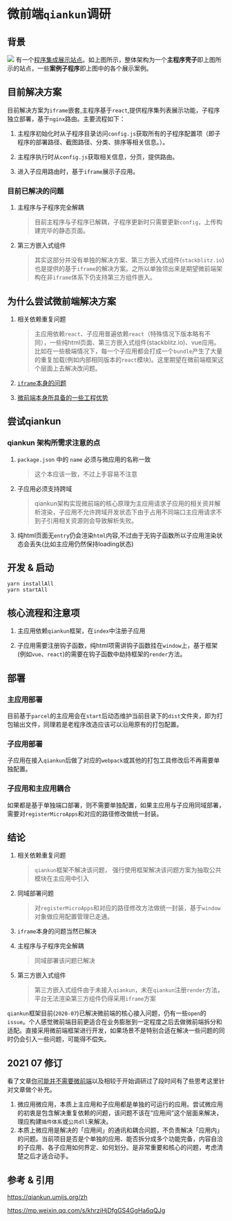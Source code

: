 # 微前端`qiankun`调研

## 背景

![](https://img.sz-p.cn/sz-pboard.jpg)
有一个[程序集成展示站点](https://sz-p.com/board)。如上图所示，整体架构为一个**主程序壳子**即上图所示的站点，一些**案例子程序**即上图中的各个展示案例。

## 目前解决方案

目前解决方案为`iframe`嵌套,主程序基于`react`,提供程序集列表展示功能，子程序独立部署，基于`nginx`路由。主要流程如下：

1. 主程序初始化时从子程序目录访问`config.js`获取所有的子程序配置项（即子程序的部署路径、截图路径、分类、排序等相关信息。）。
   
2. 主程序执行时从`config.js`获取相关信息，分页，提供路由。
   
3. 进入子应用路由时，基于`iframe`展示子应用。

### 目前已解决的问题

1. 主程序与子程序完全解耦
   > 目前主程序与子程序已解耦，子程序更新时只需要更新`config`，上传构建完毕的静态页面。 

2. 第三方嵌入式组件
   > 其实这部分并没有单独的解决方案、第三方嵌入式组件(`stackblitz.io`)也是提供的基于`iframe`的解决方案。之所以单独领出来是期望微前端架构在非`iframe`体系下仍支持第三方组件嵌入。

## 为什么尝试微前端解决方案

1. 相关依赖重复问题
   > 主应用依赖`react`、子应用普遍依赖`react`（特殊情况下版本略有不同），一些纯html页面、第三方嵌入式组件(stackblitz.io)、vue应用。 比如在一些极端情况下，每一个子应用都会打成一个`bundle`产生了大量的重复加载(例如内部相同版本的`react`模块)。这里期望在微前端框架这个层面上去解决改问题。

2. [`iframe`本身的问题](https://www.yuque.com/kuitos/gky7yw/gesexv)

3. [微前端本身所具备的一些工程优势](https://zhuanlan.zhihu.com/p/95085796)


## 尝试qiankun

### qiankun 架构所需求注意的点

1. `package.json` 中的 `name` 必须与微应用的名称一致
   > 这个本应该一致，不过上手容易不注意

2. 子应用必须支持跨域
   > qiankun架构实现微前端的核心原理为主应用请求子应用的相关资并解析渲染，子应用不允许跨域开发状态下由于占用不同端口主应用请求不到子引用相关资源则会导致解析失败。

3. 纯html页面无`entry`仍会渲染`html`内容,不过由于无钩子函数所以子应用渲染状态会丢失(比如主应用仍然保持loading状态)

## 开发 & 启动

```shell
yarn installAll
yarn startAll
```

## 核心流程和注意项

1. 主应用依赖`qiankun`框架，在`index`中注册子应用
   
2. 子应用需要注册钩子函数，纯html项需讲钩子函数挂在`window`上，基于框架(例如`vue`、`react`)的需要在钩子函数中劫持框架的`render`方法。

## 部署

### 主应用部署
目前基于`parcel`的主应用会在`start`后动态维护当前目录下的`dist`文件夹，即为打包输出文件，同理若是老程序改造应该可以沿用原有的打包配置。

### 子应用部署
子应用在接入`qiankun`后做了对应的`webpack`或其他的打包工具修改后不再需要单独配置。

### 子应用和主应用耦合
如果都是基于单独端口部署，则不需要单独配置，如果主应用与子应用同域部署，需要对`registerMicroApps`和对应的路径修改做统一封装。


## 结论


1. 相关依赖重复问题
   > `qiankun`框架不解决该问题， 强行使用框架解决该问题方案为抽取公共模块在主应用中引入

2. 同域部署问题
   > 对`registerMicroApps`和对应的路径修改方法做统一封装，基于`window`对象做应用配置管理已走通。

3. `iframe`本身的问题当然已解决

4. 主程序与子程序完全解耦
   > 同域部署该问题已解决

5. 第三方嵌入式组件
   > 第三方嵌入式组件由于未接入`qiankun`，未在`qiankun`注册`render`方法，平台无法渲染第三方组件仍得采用`iframe`方案

`qiankun`框架目前(`2020-07`)已解决微前端的核心接入问题，仍有一些`open`的`issue`。个人感觉微前端目前更适合在业务膨胀到一定程度之后去做微前端拆分和适配。直接采用微前端框架进行开发，如果场景不是特别合适在解决一些问题的同时仍会引入一些问题，可能得不偿失。

## 2021 07 修订

看了文章[你可能并不需要微前端](https://mp.weixin.qq.com/s/khrziHjDfgGS4GgHa6qQJg)以及相较于开始调研过了段时间有了些思考这里针对文章做个补充。

1. 微应用微应用，本质上主应用和子应用都是单独的可运行的应用。尝试微应用的初衷是包含解决重复依赖的问题，该问题不该在“应用间”这个层面来解决，理应构建`插件体系`或`公共dll`来解决。
2. 本质上微应用是解决的「应用间」的通讯和耦合问题，不负责解决「应用内」的问题。当前项目是否是个单独的应用、能否拆分成多个功能完备，内容自洽的子应用、各子应用如何界定、如何划分。是非常重要和核心的问题，考虑清楚之后才适合动手。

## 参考 & 引用

https://qiankun.umijs.org/zh

https://mp.weixin.qq.com/s/khrziHjDfgGS4GgHa6qQJg